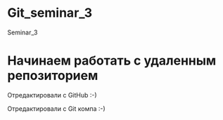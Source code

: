 # Git_seminar_3
Seminar_3

# Начинаем работать с удаленным репозиторием

Отредактировали с GitHub :-)

Отредактировали с Git компа :-)